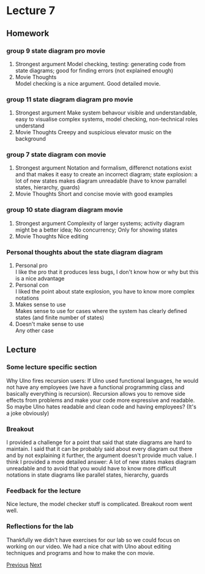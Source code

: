 # Lecture 7
## Homework
### group 9 state diagram pro movie
1. Strongest argument
Model checking, testing: generating code from state diagrams; good for finding errors (not explained enough)
2. Movie Thoughts  
Model checking is a nice argument. Good detailed movie.
### group 11 state diagram diagram pro movie
1. Strongest argument
Make system behavour visible and understandable, easy to visualise complex systems, model checking, non-technical roles understand
2. Movie Thoughts
Creepy and suspicious elevator music on the background
### group 7 state diagram con movie
1. Strongest argument
Notation and formalism, differenct notations exist and that makes it easy to create an incorrect diagram; state explosion: a lot of new states makes diagram unreadable (have to know parrallel states, hierarchy, guards)
2. Movie Thoughts
Short and concise movie with good examples
### group 10 state diagram diagram movie
1. Strongest argument
Complexity of larger systems; activity diagram might be a better idea; No concurrency; Only for showing states
2. Movie Thoughts
Nice editing
### Personal thoughts about the state diagram diagram
1. Personal pro    
I like the pro that it produces less bugs, I don't know how or why but this is a nice advantage
2. Personal con   
I liked the point about state explosion, you have to know more complex notations 
3. Makes sense to use  
Makes sense to use for cases where the system has clearly defined states (and finite number of states)
4. Doesn't make sense to use    
Any other case

## Lecture
### Some lecture specific section
Why Ulno fires recursion users: If Ulno used functional languages, he would not have any employees (we have a functional programming class and basically everything is recursion). Recursion allows you to remove side effects from problems and make your code more expressive and readable. So maybe Ulno hates readable and clean code and having employees? (It's a joke obviously)
### Breakout
I provided a challenge for a point that said that state diagrams are hard to maintain. I said that it can be probably said about every diagram out there and by not explaining it further, the argument doesn't provide much value. I think I provided a more detailed answer: A lot of new states makes diagram unreadable and to avoid that you would have to know more difficult notations in state diagrams like parallel states, hierarchy, guards
### Feedback for the lecture
Nice lecture, the model checker stuff is complicated. Breakout room went well.

### Reflections for the lab
Thankfully we didn't have exercises for our lab so we could focus on working on our video. We had a nice chat with Ulno about editing techniques and programs and how to make the con movie.

[Previous](../lecture6.md) [Next](../lecture8.md)